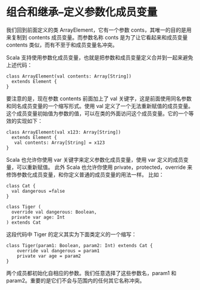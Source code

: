 # 组合和继承–定义参数化成员变量 #
我们回到前面定义的类 ArrayElement，它有一个参数 conts，其唯一的目的是用来复制到 contents 成员变量。而参数名称 conts 是为了让它看起来和成员变量 contents 类似，而有不至于和成员变量名冲突。

Scala 支持使用参数化成员变量，也就是把参数和成员变量定义合并到一起来避免上述代码：

```
class ArrayElement(val contents: Array[String]) 
  extends Element {
}
```

要注意的是，现在参数 contents 前面加上了 val 关键字，这是前面使用同名参数和同名成员变量的一个缩写形式。使用 val 定义了一个无法重新赋值的成员变量。这个成员变量初始值为参数的值，可以在类的外面访问这个成员变量。它的一个等效的实现如下：

```
class ArrayElement(val x123: Array[String]) 
  extends Element {
   val contents: Array[String] = x123
}
```

Scala 也允许你使用 var 关键字来定义参数化成员变量，使用 var 定义的成员变量，可以重新赋值。
此外 Scala 也允许你使用 private，protected，override 来修饰参数化成员变量，和你定义普通的成员变量的用法一样。 比如：

```
class Cat {
  val dangerous =false
}
```

```
class Tiger (
  override val dangerous: Boolean,
  private var age: Int
) extends Cat
```           


这段代码中 Tiger 的定义其实为下面类定义的一个缩写：

```
class Tiger(param1: Boolean, param2: Int) extends Cat { 
	override val dangerous = param1 
	private var age = param2 
}            
```

两个成员都初始化自相应的参数。我们任意选择了这些参数名，param1 和 param2。重要的是它们不会与范围内的任何其它名称冲突。
